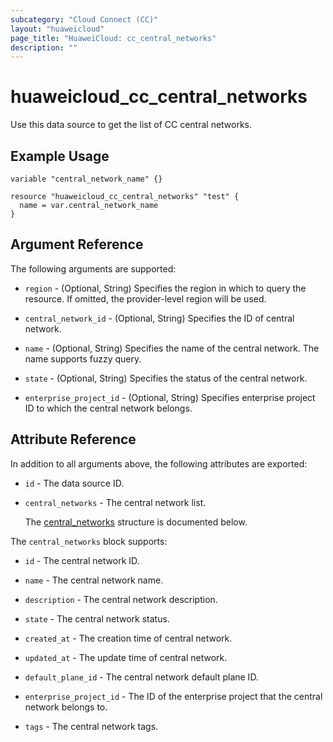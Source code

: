 ```yaml
---
subcategory: "Cloud Connect (CC)"
layout: "huaweicloud"
page_title: "HuaweiCloud: cc_central_networks"
description: ""
---
```


# huaweicloud_cc_central_networks

Use this data source to get the list of CC central networks.

## Example Usage

```hcl
variable "central_network_name" {}

resource "huaweicloud_cc_central_networks" "test" {
  name = var.central_network_name
}
```

## Argument Reference

The following arguments are supported:

* `region` - (Optional, String) Specifies the region in which to query the resource.
  If omitted, the provider-level region will be used.

* `central_network_id` - (Optional, String) Specifies the ID of central network.

* `name` - (Optional, String) Specifies the name of the central network. The name supports fuzzy query.

* `state` - (Optional, String) Specifies the status of the central network.

* `enterprise_project_id` - (Optional, String) Specifies enterprise project ID to which the central network belongs.

## Attribute Reference

In addition to all arguments above, the following attributes are exported:

* `id` - The data source ID.

* `central_networks` - The central network list.

  The [central_networks](#central_networks_struct) structure is documented below.

<a name="central_networks_struct"></a>
The `central_networks` block supports:

* `id` - The central network ID.

* `name` - The central network name.

* `description` - The central network description.

* `state` - The central network status.

* `created_at` - The creation time of central network.

* `updated_at` - The update time of central network.

* `default_plane_id` - The central network default plane ID.

* `enterprise_project_id` - The ID of the enterprise project that the central network belongs to.

* `tags` - The central network tags.
